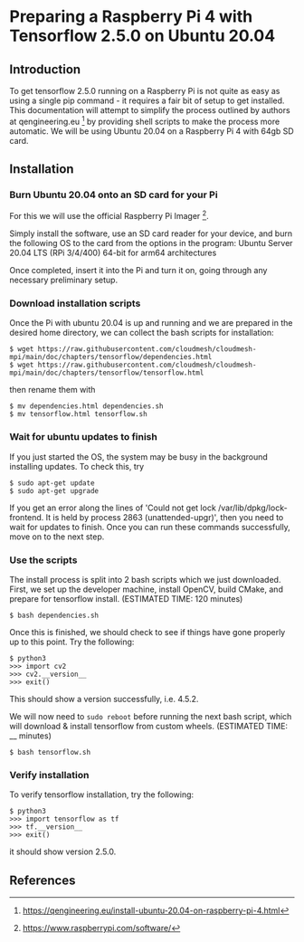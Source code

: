 # Preparing a Raspberry Pi 4 with Tensorflow 2.5.0 on Ubuntu 20.04

## Introduction
To get tensorflow 2.5.0 running on a Raspberry Pi is not quite as easy as using a single pip command - it requires a fair bit of setup to get installed.
This documentation will attempt to simplify the process outlined by authors at qengineering.eu [^ref1] by providing shell scripts to make the process more automatic.
We will be using Ubuntu 20.04 on a Raspberry Pi 4 with 64gb SD card.

## Installation

### Burn Ubuntu 20.04 onto an SD card for your Pi
For this we will use the official Raspberry Pi Imager [^ref2].

Simply install the software, use an SD card reader for your device, and burn the following OS to the card from the options in the program:
Ubuntu Server 20.04 LTS (RPi 3/4/400) 64-bit for arm64 architectures

Once completed, insert it into the Pi and turn it on, going through any necessary preliminary setup.

### Download installation scripts
Once the Pi with ubuntu 20.04 is up and running and we are prepared in the desired home directory, we can collect the bash scripts for installation:
```
$ wget https://raw.githubusercontent.com/cloudmesh/cloudmesh-mpi/main/doc/chapters/tensorflow/dependencies.html
$ wget https://raw.githubusercontent.com/cloudmesh/cloudmesh-mpi/main/doc/chapters/tensorflow/tensorflow.html
```
then rename them with 
```
$ mv dependencies.html dependencies.sh
$ mv tensorflow.html tensorflow.sh
```

### Wait for ubuntu updates to finish
If you just started the OS, the system may be busy in the background installing updates. To check this, try
```
$ sudo apt-get update
$ sudo apt-get upgrade
```
If you get an error along the lines of 'Could not get lock /var/lib/dpkg/lock-frontend.  It is held by process 2863 (unattended-upgr)', then you need to wait for updates to finish. Once you can run these commands successfully, move on to the next step. 

### Use the scripts

The install process is split into 2 bash scripts which we just downloaded.
First, we set up the developer machine, install OpenCV, build CMake, and prepare for tensorflow install.
(ESTIMATED TIME: 120 minutes)
```
$ bash dependencies.sh
```

Once this is finished, we should check to see if things have gone properly up to this point. Try the following:
```
$ python3
>>> import cv2
>>> cv2.__version__
>>> exit()
```
This should show a version successfully, i.e. 4.5.2.

We will now need to ```sudo reboot``` before running the next bash script, which will download & install tensorflow from custom wheels.
(ESTIMATED TIME: __ minutes)
```
$ bash tensorflow.sh
```

### Verify installation
To verify tensorflow installation, try the following:
```
$ python3
>>> import tensorflow as tf
>>> tf.__version__
>>> exit()
```
it should show version 2.5.0.

## References

[^ref1]: https://qengineering.eu/install-ubuntu-20.04-on-raspberry-pi-4.html
[^ref2]: https://www.raspberrypi.com/software/
